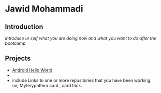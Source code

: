# Jawid Mohammadi


## Introduction

_introduce ur self what you are doing now and what you want to do after the bootcamp._


## Projects


* [Android Hello World](https://github.com/Jawidmohammadi/android-hello-world)
* 
* include Links to one or more repositories that you have been working on, Myterypattern card , card trick.
